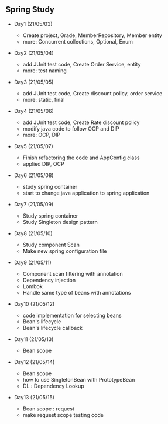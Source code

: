 
## Spring Study 

- Day1 (21/05/03) 
    - Create project, Grade, MemberRepository, Member entity
    - more: Concurrent collections, Optional, Enum

- Day2 (21/05/04)
    - add JUnit test code, Create Order Service, entity
    - more: test naming
  
- Day3 (21/05/05)
    - add JUnit test code, Create discount policy, order service
    - more: static, final
  
- Day4 (21/05/06)
    - add JUnit test code, Create Rate discount policy
    - modify java code to follow OCP and DIP
    - more: OCP, DIP
  
- Day5 (21/05/07)
    - Finish refactoring the code and AppConfig class
    - applied DIP, OCP 
  
- Day6 (21/05/08)
    - study spring container
    - start to change java application to spring application
  
- Day7 (21/05/09)
    - Study spring container
    - Study Singleton design pattern
  
- Day8 (21/05/10)
    - Study component Scan
    - Make new spring configuration file
  
- Day9 (21/05/11)
    - Component scan filtering with annotation 
    - Dependency injection
    - Lombok
    - Handle same type of beans with annotations
  
- Day10 (21/05/12)
    - code implementation for selecting beans 
    - Bean's lifecycle 
    - Bean's lifecycle callback
  
- Day11 (21/05/13)
    - Bean scope
  
- Day12 (21/05/14)
    - Bean scope
    - how to use SingletonBean with PrototypeBean
    - DL : Dependency Lookup
  
- Day13 (21/05/15)
    - Bean scope : request 
    - make request scope testing code